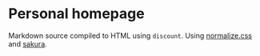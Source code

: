 # Personal homepage

Markdown source compiled to HTML using `discount`. Using
[normalize.css](https://github.com/necolas/normalize.css) and
[sakura](https://github.com/oxalorg/sakura).
